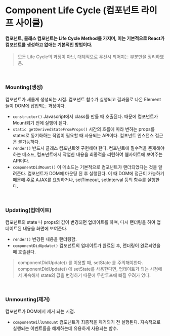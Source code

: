 # Component Life Cycle (컴포넌트 라이프 사이클)
#### 컴포넌트, 클래스 컴포넌트는 Life Cycle Method를 가지며, 이는 기본적으로 React가 컴포넌트를 생성하고 없애는 기본적인 방법이다.
> 모든 Life Cycle의 과정이 아닌, 대체적으로 우선시 되어지는 부분만을 정리하였음.
<br/>

### Mounting(생성)
컴포넌트가 새롭게 생성되는 시점. 컴포넌트 함수가 실행되고 결과물로 나온 Element들이 DOM에 삽입되는 과정이다.<br/>
+ ` constructor() ` Javascript에서 class를 만들 때 호출된다. 때문에 컴포넌트가 Mount되기 전에 실행이 된다.<br/>
+ ` static getDerivedStateFromProps() ` 시간의 흐름에 따라 변하는 props를 states로 동기화하는 작업이 필요할 때 사용되는 API이다. 컴포넌트 인스턴스 접근은 불가능하다.<br/>
+ ` render() ` 반드시 클래스 컴포넌트엣 구현해야 한다. 컴포넌트에 필수적을 존재해야하는 메소드, 컴포넌트에서 작업한 내용을 최종적을 리턴하여 웹사이트에 보여주는 API이다.<br/>
+ ` componentDidMount() ` 이 메소드는 기본적으로 컴포넌트가 랜더되었다는 것을 알려준다. 컴포넌트가 DOM에 마운팅 된 후 실행된다. 이 때 DOM에 접근이 가능하기 때문에 주로 AJAX를 요청하거나, setTimeout, setInterval 등의 함수를 실행한다.
<br/>

### Updating(업데이트)
컴포넌트의 state 나 props의 값이 변경되면 업데이트를 하며, 다시 랜더링을 하여 업데이트된 내용을 화면에 보여준다.<br/>
+ `render()` 변경된 내용을 랜더링함.
+ `componentDidUpdate()` 컴포넌트의 업데이트가 완료된 후, 랜더링이 완료되었을 때 호출된다.<br/>
 > componentDidUpdate() 를 이용할 때, setState 를 주의해야한다. componentDidUpdate() 에 setState를 사용한다면, 업데이트가 되는 시점에서 계속해서 state의 값을 변경하기 때문에 무한루프에 빠질 우려가 있다.
<br/>

### Unmounting(제거)
컴포넌트가 DOM에서 제거 되는 시점.<br/>
+ `componentWillUnmount` 컴포넌트가 최종적을 제거되기 전 실행된다. 지속적으로 실행되는 이벤트들을 해제하는데 유용하게 사용되는 함수.

<br/>

